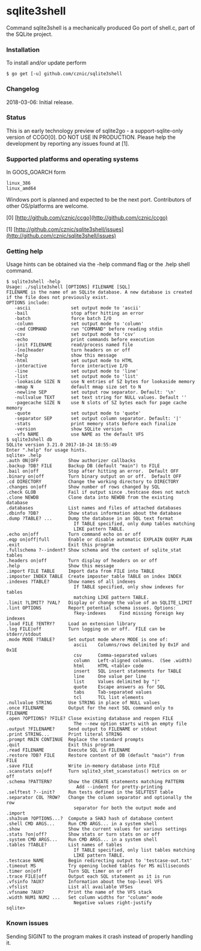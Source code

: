 # sqlite3shell


Command sqlite3shell is a mechanically produced Go port of shell.c, part of
the SQLite project.

### Installation

To install and/or update perform

    $ go get [-u] github.com/cznic/sqlite3shell

### Changelog

2018-03-06: Initial release.

### Status

This is an early technology preview of sqlite2go - a support-sqlite-only
version of CCGO[0]. DO NOT USE IN PRODUCTION. Please help the development by
reporting any issues found at [1].

### Supported platforms and operating systems

In GOOS_GOARCH form

    linux_386
    linux_amd64

Windows port is planned and expected to be the next port. Contributors of
other OS/platforms are welcome.

[0] [http://github.com/cznic/ccgo](http://github.com/cznic/ccgo)

[1] [http://github.com/cznic/sqlite3shell/issues](http://github.com/cznic/sqlite3shell/issues)

### Getting help

Usage hints can be obtained via the -help command flag or the .help shell
command.

    $ sqlite3shell -help
    Usage: ./sqlite3shell [OPTIONS] FILENAME [SQL]
    FILENAME is the name of an SQLite database. A new database is created
    if the file does not previously exist.
    OPTIONS include:
       -ascii               set output mode to 'ascii'
       -bail                stop after hitting an error
       -batch               force batch I/O
       -column              set output mode to 'column'
       -cmd COMMAND         run "COMMAND" before reading stdin
       -csv                 set output mode to 'csv'
       -echo                print commands before execution
       -init FILENAME       read/process named file
       -[no]header          turn headers on or off
       -help                show this message
       -html                set output mode to HTML
       -interactive         force interactive I/O
       -line                set output mode to 'line'
       -list                set output mode to 'list'
       -lookaside SIZE N    use N entries of SZ bytes for lookaside memory
       -mmap N              default mmap size set to N
       -newline SEP         set output row separator. Default: '\n'
       -nullvalue TEXT      set text string for NULL values. Default ''
       -pagecache SIZE N    use N slots of SZ bytes each for page cache memory
       -quote               set output mode to 'quote'
       -separator SEP       set output column separator. Default: '|'
       -stats               print memory stats before each finalize
       -version             show SQLite version
       -vfs NAME            use NAME as the default VFS
    $ sqlite3shell db
    SQLite version 3.21.0 2017-10-24 18:55:49
    Enter ".help" for usage hints.
    sqlite> .help
    .auth ON|OFF           Show authorizer callbacks
    .backup ?DB? FILE      Backup DB (default "main") to FILE
    .bail on|off           Stop after hitting an error.  Default OFF
    .binary on|off         Turn binary output on or off.  Default OFF
    .cd DIRECTORY          Change the working directory to DIRECTORY
    .changes on|off        Show number of rows changed by SQL
    .check GLOB            Fail if output since .testcase does not match
    .clone NEWDB           Clone data into NEWDB from the existing database
    .databases             List names and files of attached databases
    .dbinfo ?DB?           Show status information about the database
    .dump ?TABLE? ...      Dump the database in an SQL text format
                             If TABLE specified, only dump tables matching
                             LIKE pattern TABLE.
    .echo on|off           Turn command echo on or off
    .eqp on|off|full       Enable or disable automatic EXPLAIN QUERY PLAN
    .exit                  Exit this program
    .fullschema ?--indent? Show schema and the content of sqlite_stat tables
    .headers on|off        Turn display of headers on or off
    .help                  Show this message
    .import FILE TABLE     Import data from FILE into TABLE
    .imposter INDEX TABLE  Create imposter table TABLE on index INDEX
    .indexes ?TABLE?       Show names of all indexes
                             If TABLE specified, only show indexes for tables
                             matching LIKE pattern TABLE.
    .limit ?LIMIT? ?VAL?   Display or change the value of an SQLITE_LIMIT
    .lint OPTIONS          Report potential schema issues. Options:
                             fkey-indexes     Find missing foreign key indexes
    .load FILE ?ENTRY?     Load an extension library
    .log FILE|off          Turn logging on or off.  FILE can be stderr/stdout
    .mode MODE ?TABLE?     Set output mode where MODE is one of:
                             ascii    Columns/rows delimited by 0x1F and 0x1E
                             csv      Comma-separated values
                             column   Left-aligned columns.  (See .width)
                             html     HTML <table> code
                             insert   SQL insert statements for TABLE
                             line     One value per line
                             list     Values delimited by "|"
                             quote    Escape answers as for SQL
                             tabs     Tab-separated values
                             tcl      TCL list elements
    .nullvalue STRING      Use STRING in place of NULL values
    .once FILENAME         Output for the next SQL command only to FILENAME
    .open ?OPTIONS? ?FILE? Close existing database and reopen FILE
                             The --new option starts with an empty file
    .output ?FILENAME?     Send output to FILENAME or stdout
    .print STRING...       Print literal STRING
    .prompt MAIN CONTINUE  Replace the standard prompts
    .quit                  Exit this program
    .read FILENAME         Execute SQL in FILENAME
    .restore ?DB? FILE     Restore content of DB (default "main") from FILE
    .save FILE             Write in-memory database into FILE
    .scanstats on|off      Turn sqlite3_stmt_scanstatus() metrics on or off
    .schema ?PATTERN?      Show the CREATE statements matching PATTERN
                              Add --indent for pretty-printing
    .selftest ?--init?     Run tests defined in the SELFTEST table
    .separator COL ?ROW?   Change the column separator and optionally the row
                             separator for both the output mode and .import
    .sha3sum ?OPTIONS...?  Compute a SHA3 hash of database content
    .shell CMD ARGS...     Run CMD ARGS... in a system shell
    .show                  Show the current values for various settings
    .stats ?on|off?        Show stats or turn stats on or off
    .system CMD ARGS...    Run CMD ARGS... in a system shell
    .tables ?TABLE?        List names of tables
                             If TABLE specified, only list tables matching
                             LIKE pattern TABLE.
    .testcase NAME         Begin redirecting output to 'testcase-out.txt'
    .timeout MS            Try opening locked tables for MS milliseconds
    .timer on|off          Turn SQL timer on or off
    .trace FILE|off        Output each SQL statement as it is run
    .vfsinfo ?AUX?         Information about the top-level VFS
    .vfslist               List all available VFSes
    .vfsname ?AUX?         Print the name of the VFS stack
    .width NUM1 NUM2 ...   Set column widths for "column" mode
                             Negative values right-justify
    sqlite> 

### Known issues

Sending SIGINT to the program makes it crash instead of properly handling it.
